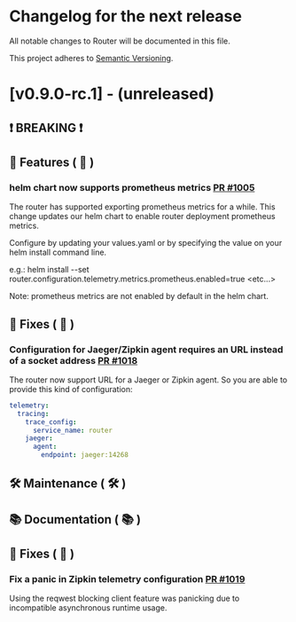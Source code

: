 # Changelog for the next release

All notable changes to Router will be documented in this file.

This project adheres to [Semantic Versioning](https://semver.org/spec/v2.0.0.html).

<!-- <THIS IS AN EXAMPLE, DO NOT REMOVE>

# [x.x.x] (unreleased) - 2022-mm-dd
> Important: X breaking changes below, indicated by **❗ BREAKING ❗**
## ❗ BREAKING ❗
## 🚀 Features ( :rocket: )
## 🐛 Fixes ( :bug: )
## 🛠 Maintenance ( :hammer_and_wrench: )
## 📚 Documentation ( :books: )
## 🐛 Fixes ( :bug: )

## Example section entry format

### **Headline** ([PR #PR_NUMBER](https://github.com/apollographql/router/pull/PR_NUMBER))

Description! And a link to a [reference](http://url)
-->

# [v0.9.0-rc.1] - (unreleased)
## ❗ BREAKING ❗
## 🚀 Features ( :rocket: )

### helm chart now supports prometheus metrics [PR #1005](https://github.com/apollographql/router/pull/1005)
The router has supported exporting prometheus metrics for a while. This change updates our helm chart to enable router deployment prometheus metrics. 

Configure by updating your values.yaml or by specifying the value on your helm install command line.

e.g.: helm install --set router.configuration.telemetry.metrics.prometheus.enabled=true <etc...>

Note: prometheus metrics are not enabled by default in the helm chart.

## 🐛 Fixes ( :bug: )

### Configuration for Jaeger/Zipkin agent requires an URL instead of a socket address [PR #1018](https://github.com/apollographql/router/pull/1018)
The router now support URL for a Jaeger or Zipkin agent. So you are able to provide this kind of configuration:
```yaml
telemetry:
  tracing:
    trace_config:
      service_name: router
    jaeger:
      agent:
        endpoint: jaeger:14268
```

## 🛠 Maintenance ( :hammer_and_wrench: )
## 📚 Documentation ( :books: )
## 🐛 Fixes ( :bug: )

### Fix a panic in Zipkin telemetry configuration [PR #1019](https://github.com/apollographql/router/pull/1019)
Using the reqwest blocking client feature was panicking due to incompatible asynchronous runtime usage.